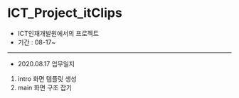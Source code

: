 # ICT_Project_itClips

* ICT인재개발원에서의 프로젝트
* 기간 : 08-17~

------
* 2020.08.17 업무일지
1. intro 화면 템플릿 생성
2. main 화면 구조 잡기
